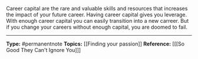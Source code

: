 Career capital are the rare and valuable skills and resources that increases the impact of your future career. Having career capital gives you leverage. With enough career capital you can easily transition into a new carreer. But if you change your careers without enough capital, you are doomed to fail. 


----
**Type:** #permanentnote 
**Topics:** [[Finding your passion]]
**Reference:** [[[So Good They Can't Ignore You]]]

